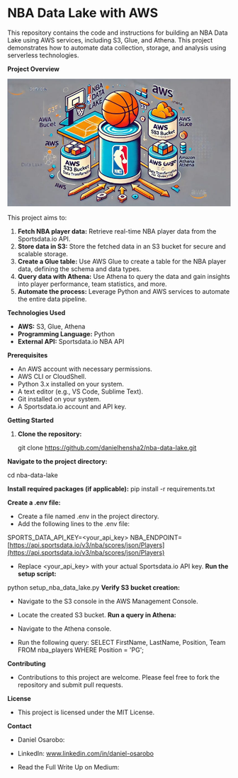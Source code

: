 # NBA Data Lake with AWS

This repository contains the code and instructions for building an NBA Data Lake using AWS services, including S3, Glue, and Athena. This project demonstrates how to automate data collection, storage, and analysis using serverless technologies.

**Project Overview**

![alt text](image.png)

This project aims to:

1. **Fetch NBA player data:** Retrieve real-time NBA player data from the Sportsdata.io API.
2. **Store data in S3:** Store the fetched data in an S3 bucket for secure and scalable storage.
3. **Create a Glue table:** Use AWS Glue to create a table for the NBA player data, defining the schema and data types.
4. **Query data with Athena:** Use Athena to query the data and gain insights into player performance, team statistics, and more.
5. **Automate the process:** Leverage Python and AWS services to automate the entire data pipeline.

**Technologies Used**

* **AWS:** S3, Glue, Athena
* **Programming Language:** Python
* **External API:** Sportsdata.io NBA API

**Prerequisites**

* An AWS account with necessary permissions.
* AWS CLI or CloudShell.
* Python 3.x installed on your system.
* A text editor (e.g., VS Code, Sublime Text).
* Git installed on your system.
* A Sportsdata.io account and API key.

**Getting Started**

1. **Clone the repository:**
   
   git clone <https://github.com/danielhensha2/nba-data-lake.git>


**Navigate to the project directory:**

cd nba-data-lake


**Install required packages (if applicable):**
pip install -r requirements.txt 

**Create a .env file:**
* Create a file named .env in the project directory.
* Add the following lines to the .env file:

SPORTS_DATA_API_KEY=<your_api_key>
NBA_ENDPOINT=[https://api.sportsdata.io/v3/nba/scores/json/Players](https://api.sportsdata.io/v3/nba/scores/json/Players)

* Replace <your_api_key> with your actual Sportsdata.io API key.
**Run the setup script:**

python setup_nba_data_lake.py
**Verify S3 bucket creation:**

* Navigate to the S3 console in the AWS Management Console.
* Locate the created S3 bucket.
**Run a query in Athena:**

* Navigate to the Athena console.

* Run the following query:
SELECT FirstName, LastName, Position, Team 
FROM nba_players 
WHERE Position = 'PG';


**Contributing**

* Contributions to this project are welcome. Please feel free to fork the repository and submit pull requests.   

**License**

* This project is licensed under the MIT License.   

**Contact**

* Daniel Osarobo: 

* LinkedIn: www.linkedin.com/in/daniel-osarobo

* Read the Full Write Up on Medium: 



